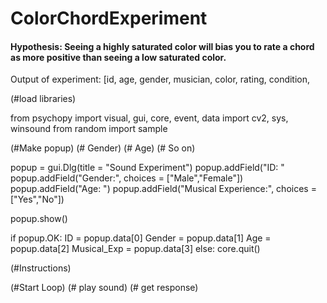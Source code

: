 # ColorChordExperiment

#### Hypothesis: Seeing a highly saturated color will bias you to rate a chord as more positive than seeing a low saturated color.

Output of experiment:
[id, age, gender, musician, color, rating, condition, 


(#load libraries)

from psychopy import visual, gui, core, event, data
import cv2, sys, winsound
from random import sample

(#Make popup) 
(#   Gender)
(#   Age)
(#   So on)

popup = gui.Dlg(title = "Sound Experiment")
popup.addField("ID: "
popup.addField("Gender:", choices = ["Male","Female"])
popup.addField("Age: ")
popup.addField("Musical Experience:", choices = ["Yes","No"])

popup.show()

if popup.OK:
    ID = popup.data[0]
    Gender = popup.data[1]
    Age = popup.data[2]
    Musical_Exp = popup.data[3]
else:
    core.quit()



(#Instructions)


(#Start Loop)
(#   play sound)
(#   get response)




















